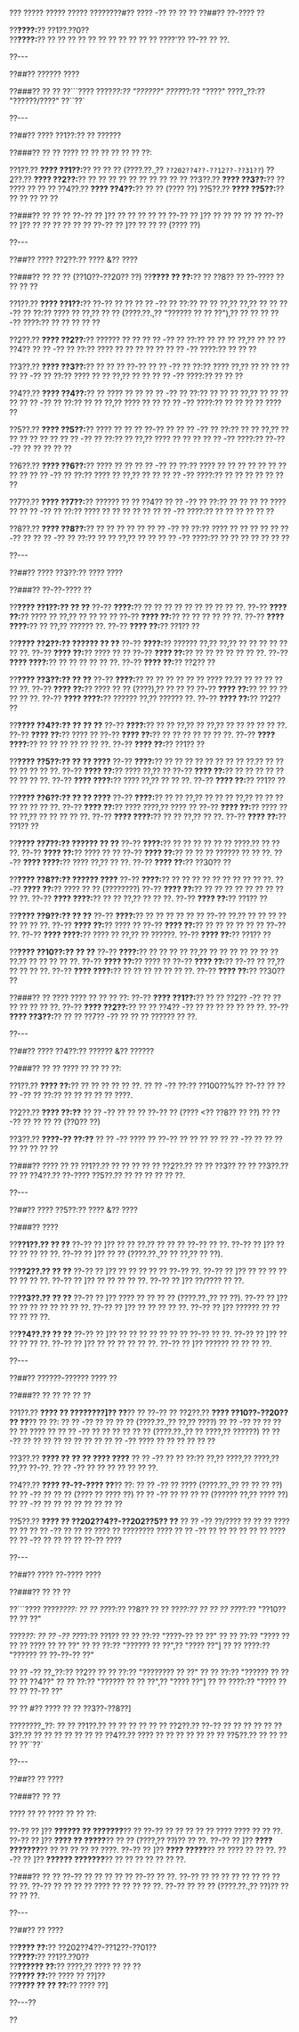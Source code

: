 ??? ????? ????? ????? ????????#?? ???? -?? ?? ?? ??
??##?? ??-???? ??

??**????:**?? ??1??.??0??  
??**????:**?? ?? ?? ?? ?? ?? ?? ?? ?? ?? ?? ?? ????'?? ??-?? ?? ??.

??---

??##?? ?????? ????

??###?? ?? ??
??```????
????_??:?? "??????"
????_??:?? "????"
????_??:?? "??????/????"
??``??`

??---

??##?? ???? ??1??:?? ?? ??????

??###?? ?? ??
???? ?? ?? ?? ?? ?? ?? ??:

??1??.?? **???? ??1??:**?? ?? ?? ?? (????.??.,?? `??202??4??-??12??-??31??`)
??2??.?? **???? ??2??:**?? ?? ?? ?? ?? ?? ?? ?? ?? ?? ??
??3??.?? **???? ??3??:**?? ?? ???? ?? ?? ??
??4??.?? **???? ??4??:**?? ?? ?? (???? ??)
??5??.?? **???? ??5??:**?? ?? ?? ?? ?? ??

??###?? ?? ?? ??
??-?? ?? ]?? ?? ?? ?? ?? ??
??-?? ?? ]?? ?? ?? ?? ?? ??
??-?? ?? ]?? ?? ?? ?? ?? ?? ??
??-?? ?? ]?? ?? ?? ?? (???? ??)

??---

??##?? ???? ??2??:?? ???? &?? ????

??###?? ?? ?? ?? (??10??-??20?? ??)
??**???? ?? ??:**?? ?? ??8?? ?? ??-???? ?? ?? ?? ??

??1??.?? **???? ??1??:**?? ??-?? ?? ??
??  ?? -?? ?? ??:?? ?? ?? ??,?? ??,?? ??
??  ?? -?? ?? ??:?? ???? ?? ??,?? ?? ?? (????.??.,?? "?????? ?? ?? ??"),?? ?? ??
??  ?? -?? ????:?? ?? ?? ?? ?? ??

??2??.?? **???? ??2??:**?? ?????? ?? ??
??  ?? -?? ?? ??:?? ?? ?? ?? ??,?? ?? ?? ?? ??4??
??  ?? -?? ?? ??:?? ???? ?? ?? ?? ?? ??
??  ?? -?? ????:?? ?? ?? ??

??3??.?? **???? ??3??:**?? ?? ?? ?? ??-??
??  ?? -?? ?? ??:?? ???? ??,?? ?? ?? ?? ??
??  ?? -?? ?? ??:?? ???? ?? ?? ??,?? ?? ??
??  ?? -?? ????:?? ?? ?? ??

??4??.?? **???? ??4??:**?? ?? ???? ?? ??
??  ?? -?? ?? ??:?? ?? ?? ?? ??,?? ?? ?? ?? ??
??  ?? -?? ?? ??:?? ?? ?? ??,?? ???? ?? ??
??  ?? -?? ????:?? ?? ?? ?? ?? ???? ??

??5??.?? **???? ??5??:**?? ???? ?? ?? ?? ??-?? ??
??  ?? -?? ?? ??:?? ?? ?? ??,?? ?? ?? ?? ?? ?? ??
??  ?? -?? ?? ??:?? ?? ??,?? ???? ?? ?? ??
??  ?? -?? ????:?? ??-??-?? ?? ?? ?? ?? ??

??6??.?? **???? ??6??:**?? ???? ?? ??
??  ?? -?? ?? ??:?? ???? ?? ?? ?? ?? ?? ?? ?? ?? ??
??  ?? -?? ?? ??:?? ???? ?? ??,?? ?? ??
??  ?? -?? ????:?? ?? ?? ?? ?? ?? ?? ??

??7??.?? **???? ??7??:**?? ?????? ?? ?? ??4??
??  ?? -?? ?? ??:?? ?? ?? ?? ?? ???? ??
??  ?? -?? ?? ??:?? ???? ?? ?? ?? ?? ??
??  ?? -?? ????:?? ?? ?? ?? ?? ?? ??

??8??.?? **???? ??8??:**?? ?? ?? ?? ?? ??
??  ?? -?? ?? ??:?? ???? ?? ?? ?? ?? ?? ??-?? ??
??  ?? -?? ?? ??:?? ?? ?? ??,?? ?? ??
??  ?? -?? ????:?? ?? ?? ?? ?? ?? ?? ??

??---

??##?? ???? ??3??:?? ???? ????

??###?? ??-??-???? ??

??**???? ??1??:?? ?? ??**
??-?? **????:**?? ?? ?? ?? ?? ?? ?? ?? ?? ?? ??.
??-?? **???? ??:**?? ???? ?? ??,?? ?? ?? ?? ??
??-?? **???? ??:**?? ?? ?? ?? ?? ?? ??.
??-?? **???? ????:**?? ?? ??,?? ?????? ??.
??-?? **???? ??:**?? ??1?? ??

??**???? ??2??:?? ?????? ?? ??**
??-?? **????:**?? ?????? ??,?? ??,?? ?? ?? ?? ?? ?? ?? ??.
??-?? **???? ??:**?? ???? ?? ??
??-?? **???? ??:**?? ?? ?? ?? ?? ?? ?? ??.
??-?? **???? ????:**?? ?? ?? ?? ?? ?? ??.
??-?? **???? ??:**?? ??2?? ??

??**???? ??3??:?? ?? ??**
??-?? **????:**?? ?? ?? ?? ?? ?? ?? ???? ??.?? ?? ?? ?? ?? ?? ??.
??-?? **???? ??:**?? ???? ?? ?? (????),?? ?? ?? ??
??-?? **???? ??:**?? ?? ?? ?? ?? ?? ??.
??-?? **???? ????:**?? ?????? ??,?? ?????? ??.
??-?? **???? ??:**?? ??2?? ??

??**???? ??4??:?? ?? ?? ??**
??-?? **????:**?? ?? ?? ??,?? ?? ??,?? ?? ?? ?? ?? ?? ??.
??-?? **???? ??:**?? ???? ??
??-?? **???? ??:**?? ?? ?? ?? ?? ?? ?? ??.
??-?? **???? ????:**?? ?? ?? ?? ?? ?? ?? ??.
??-?? **???? ??:**?? ??1?? ??

??**???? ??5??:?? ?? ?? ????**
??-?? **????:**?? ?? ?? ?? ?? ?? ?? ?? ?? ??.?? ?? ?? ?? ?? ?? ?? ??.
??-?? **???? ??:**?? ???? ??,?? ??
??-?? **???? ??:**?? ?? ?? ?? ?? ?? ?? ?? ?? ??.
??-?? **???? ????:**?? ???? ??,?? ?? ?? ??.
??-?? **???? ??:**?? ??1?? ??

??**???? ??6??:?? ?? ?? ????**
??-?? **????:**?? ?? ?? ??,?? ?? ?? ?? ??,?? ?? ?? ?? ?? ?? ?? ?? ??.
??-?? **???? ??:**?? ???? ????,?? ???? ??
??-?? **???? ??:**?? ???? ?? ?? ??,?? ?? ?? ?? ?? ??.
??-?? **???? ????:**?? ?? ?? ??,?? ?? ??.
??-?? **???? ??:**?? ??1?? ??

??**???? ??7??:?? ?????? ?? ??**
??-?? **????:**?? ?? ?? ?? ?? ?? ?? ????.?? ?? ?? ??.
??-?? **???? ??:**?? ???? ?? ??
??-?? **???? ??:**?? ?? ?? ?? ?????? ?? ?? ??.
??-?? **???? ????:**?? ???? ??,?? ?? ??.
??-?? **???? ??:**?? ??30?? ??

??**???? ??8??:?? ?????? ????**
??-?? **????:**?? ?? ?? ?? ?? ?? ?? ?? ?? ?? ??.
??-?? **???? ??:**?? ???? ?? ?? (????????)
??-?? **???? ??:**?? ?? ?? ?? ?? ?? ?? ?? ?? ?? ??.
??-?? **???? ????:**?? ?? ?? ??,?? ?? ?? ??.
??-?? **???? ??:**?? ??1?? ??

??**???? ??9??:?? ?? ??**
??-?? **????:**?? ?? ?? ?? ?? ?? ?? ??-?? ??.?? ?? ?? ?? ?? ?? ?? ?? ??.
??-?? **???? ??:**?? ???? ??
??-?? **???? ??:**?? ?? ?? ?? ?? ?? ?? ??-?? ??.
??-?? **???? ????:**?? ???? ?? ??,?? ?? ??????.
??-?? **???? ??:**?? ??1?? ??

??**???? ??10??:?? ?? ??**
??-?? **????:**?? ?? ?? ?? ?? ??,?? ?? ?? ?? ?? ?? ?? ?? ??.?? ?? ?? ?? ?? ??.
??-?? **???? ??:**?? ???? ??
??-?? **???? ??:**?? ??-?? ?? ??,?? ?? ?? ?? ??.
??-?? **???? ????:**?? ?? ?? ?? ?? ?? ?? ??.
??-?? **???? ??:**?? ??30?? ??

??###?? ?? ????
???? ?? ?? ?? ??:
??-?? **???? ??1??:**?? ?? ?? ??2?? -?? ?? ?? ?? ?? ?? ?? ??.
??-?? **???? ??2??:**?? ?? ?? ??4?? -?? ?? ?? ?? ?? ?? ?? ??.
??-?? **???? ??3??:**?? ?? ?? ??7?? -?? ?? ?? ?? ?????? ?? ??.

??---

??##?? ???? ??4??:?? ?????? &?? ??????

??###?? ?? ??
???? ?? ?? ?? ??:

??1??.?? **???? ??:**?? ?? ?? ?? ?? ?? ??.
??  ?? -?? ??:?? ??100??%?? ??-?? ??
??  ?? -?? ?? ??:?? ?? ?? ?? ?? ?? ????.

??2??.?? **???? ??:??**
??  ?? -?? ?? ?? ?? ??-?? ?? (???? <?? ??8?? ?? ??)
??  ?? -?? ?? ?? ?? ?? (??0?? ??)

??3??.?? **????-?? ??:??**
??  ?? -?? ???? ?? ??-?? ?? ?? ?? ??
??  ?? -?? ?? ?? ?? ?? ?? ?? ?? ??

??###?? ???? ?? ??
??1??.?? ?? ?? ?? ?? ??
??2??.?? ?? ?? ??3?? ?? ??
??3??.?? ?? ??
??4??.?? ??-????
??5??.?? ?? ?? ?? ?? ?? ??.

??---

??##?? ???? ??5??:?? ???? &?? ????

??###?? ????

??**??1??.?? ?? ??**
??-?? ?? ]?? ?? ?? ??.?? ?? ?? ?? ??-?? ?? ??.
??-?? ?? ]?? ?? ?? ?? ?? ?? ??.
??-?? ?? ]?? ?? ?? (????.??.,?? ?? ??,?? ?? ??).

??**??2??.?? ?? ??**
??-?? ?? ]?? ?? ?? ?? ?? ?? ??-?? ??.
??-?? ?? ]?? ?? ?? ?? ?? ?? ?? ?? ??.
??-?? ?? ]?? ?? ?? ?? ?? ??.
??-?? ?? ]?? ??/???? ?? ??.

??**??3??.?? ?? ??**
??-?? ?? ]?? ???? ?? ?? ?? ?? (????.??.,?? ?? ??).
??-?? ?? ]?? ?? ?? ?? ?? ?? ?? ?? ??.
??-?? ?? ]?? ?? ?? ?? ?? ??.
??-?? ?? ]?? ?????? ?? ?? ?? ?? ?? ??.

??**??4??.?? ?? ??**
??-?? ?? ]?? ?? ?? ?? ?? ?? ?? ?? ??-?? ?? ??.
??-?? ?? ]?? ?? ?? ?? ?? ??.
??-?? ?? ]?? ?? ?? ?? ?? ?? ??.
??-?? ?? ]?? ?????? ?? ?? ?? ??.

??---

??##?? ??????-?????? ???? ??

??###?? ?? ?? ?? ?? ??

??1??.?? **???? ?? ????????]?? ??**?? ?? ??-?? ??
??2??.?? **???? ??10??-??20?? ?? ??**?? ?? ??:
??  ?? -?? ?? ?? ?? ?? (????.??.,?? ??,?? ????)
??  ?? -?? ?? ?? ?? ?? ?? ???? ??
??  ?? -?? ?? ?? ?? ?? ?? ?? (????.??.,?? ?? ????,?? ??????)
??  ?? -?? ?? ?? ?? ?? ?? ?? ?? ??
??  ?? -?? ???? ?? ?? ?? ?? ?? ??

??3??.?? **???? ?? ?? ?? ???? ????**
??  ?? -?? ?? ?? ??:?? ??,?? ????,?? ????,?? ??,?? ??-??.
??  ?? -?? ?? ?? ?? ?? ?? ?? ??.

??4??.?? **???? ??-??-???? ??**?? ??:
??  ?? -?? ?? ???? (????.??.,?? ?? ?? ?? ??)
??  ?? -?? ?? ?? ?? (???? ?? ???? ??)
??  ?? -?? ?? ?? ?? ?? (?????? ??,?? ???? ??)
??  ?? -?? ?? ?? ?? ?? ?? ?? ?? ??

??5??.?? **???? ?? ??202??4??-??202??5?? ??**
??  ?? -?? ??/???? ?? ?? ?? ???? ?? ??
??  ?? -?? ?? ?? ?? ???? ?? ???????? ????
??  ?? -?? ?? ?? ?? ?? ?? ?? ????
??  ?? -?? ?? ?? ?? ?? ??-?? ????

??---

??##?? ???? ??-???? ????

??###?? ?? ?? ??

??```????
????_????:
?? ?? ??_??:?? ??8??
?? ?? ??_??:?? ??
?? ?? ??_??:?? "??10?? ?? ?? ??"

????_??:
?? ?? -?? ??_??:?? ??1??
??   ?? ??:?? "????-?? ?? ??"
??   ?? ??:?? "???? ?? ?? ?? ???? ?? ?? ??"
??   ?? ??:?? "?????? ?? ??",?? "???? ??"]
??   ?? ????:?? "?????? ?? ??-??-?? ??"

?? ?? -?? ??_??:?? ??2??
??   ?? ??:?? "???????? ?? ??"
??   ?? ??:?? "?????? ?? ?? ?? ?? ??4??"
??   ?? ??:?? "?????? ?? ?? ??",?? "???? ??"]
??   ?? ????:?? "???? ?? ?? ?? ??-?? ??"

?? ?? #?? ???? ?? ?? ??3??-??8??]

????????_??:
?? ?? ??1??.?? ?? ?? ?? ??
?? ?? ??2??.?? ??-?? ?? ?? ??
?? ?? ??3??.?? ?? ?? ?? ?? ??
?? ?? ??4??.?? ???? ?? ?? ?? ?? ??
?? ?? ??5??.?? ?? ?? ?? ??
??``??`

??---

??##?? ?? ????

??###?? ?? ??

???? ?? ?? ???? ?? ?? ??:

??-?? ?? ]?? **?????? ?? ???????**?? ?? ??-?? ?? ?? ?? ?? ?? ???? ???? ?? ?? ??.
??-?? ?? ]?? **???? ?? ?????**?? ?? ?? (????,?? ??)?? ?? ??.
??-?? ?? ]?? **???? ???????**?? ?? ?? ?? ?? ?? ????.
??-?? ?? ]?? **???? ?????**?? ?? ???? ?? ?? ??.
??-?? ?? ]?? **?????? ???????**?? ?? ?? ?? ?? ?? ?? ??.

??###?? ?? ??
??-?? ?? ?? ?? ?? ?? ??-?? ?? ??.
??-?? ?? ?? ?? ?? ?? ?? ?? ?? ?? ??.
??-?? ?? ?? ?? ?? ???? ?? ?? ?? ?? ??.
??-?? ?? ?? ?? (????.??.,?? ??)?? ?? ?? ?? ??.

??---

??##?? ?? ????

??**???? ??:**?? ??202??4??-??12??-??01??  
??**????:**?? ??1??.??0??  
??**?????? ??:**?? ????,?? ???? ?? ?? ??  
??**???? ??:**?? ???? ?? ??]??  
??**???? ?? ?? ??:**?? ???? ??]

??---??

??